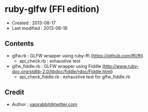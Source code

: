 <!-- -*- mode:markdown; coding:utf-8; -*- -->

# ruby-glfw (FFI edition) #

*   Created : 2013-08-17
*   Last modified : 2013-08-18

## Contents ##

*   glfw.rb : GLFW wrapper using ruby-ffi (https://github.com/ffi/ffi)
	*   api_check.rb : exhaustive test
*   glfw_fiddle.rb : GLFW wrapper using Fiddle (http://www.ruby-doc.org/stdlib-2.0/libdoc/fiddle/rdoc/Fiddle.html)
	*   api_check_fiddle.rb : exhaustive test for glfw_fiddle.rb

## Credit ##

*   Author : vaiorabbit@twitter.com
